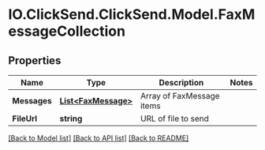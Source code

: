 # IO.ClickSend.ClickSend.Model.FaxMessageCollection
## Properties

Name | Type | Description | Notes
------------ | ------------- | ------------- | -------------
**Messages** | [**List&lt;FaxMessage&gt;**](FaxMessage.md) | Array of FaxMessage items | 
**FileUrl** | **string** | URL of file to send | 

[[Back to Model list]](../README.md#documentation-for-models) [[Back to API list]](../README.md#documentation-for-api-endpoints) [[Back to README]](../README.md)

